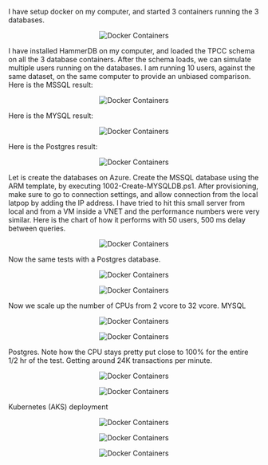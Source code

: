 I have setup docker on my computer, and started 3 containers running the 3 databases. 
<p align="center">
  <img src="images/Docker_Running_DB_Containers.PNG" title="Docker Containers">
</p>
I have installed HammerDB on my computer, and loaded the TPCC schema on all the 3 database containers. After the schema loads, we can simulate multiple users running on the databases. I am running 10 users, against the same dataset, on the same computer to provide an unbiased comparison. 
Here is the MSSQL result:
<p align="center">
  <img src="images/MSSQL_Docker_TPM.PNG" title="Docker Containers">
</p>
Here is the MYSQL result:
<p align="center">
  <img src="images/MYSQL_Docker_TPM.PNG" title="Docker Containers">
</p>
Here is the Postgres result:
<p align="center">
  <img src="images/Postgres_Docker_TPM.PNG" title="Docker Containers">
</p>
Let is create the databases on Azure. Create the MSSQL database using the ARM template, by executing 1002-Create-MYSQLDB.ps1. After provisioning, make sure to go to connection settings, and allow connection from the local latpop by adding the IP address. I have tried to hit this small server from local and from a VM inside a VNET and the performance numbers were very similar. Here is the chart of how it performs with 50 users, 500 ms delay between queries. 
<p align="center">
  <img src="images/MYSQL_Azure_DB_From_Local.PNG" title="Docker Containers">
</p>
Now the same tests with a Postgres database.
<p align="center">
  <img src="images/Postgres_Azure_DB_From_AzureVM.PNG" title="Docker Containers">
</p>
<p align="center">
  <img src="images/Postgres_Monitor_Graph_2vcpu.PNG" title="Docker Containers">
</p>

Now we scale up the number of CPUs from 2 vcore to 32 vcore.
MYSQL
<p align="center">
  <img src="images/MYSQL_Azure_DB_From_Local_32vcpu.PNG" title="Docker Containers">
</p>
<p align="center">
  <img src="images/MYSQL_Monitor_Graph_32vcpu.PNG" title="Docker Containers">
</p>
Postgres. Note how the CPU stays pretty put close to 100% for the entire 1/2 hr of the test. 
Getting around 24K transactions per minute. 
<p align="center">
  <img src="images/Postgres_Azure_DB_From_Local_32vcore.PNG" title="Docker Containers">
</p>
<p align="center">
  <img src="images/Postgres_Monitor_Graph_32vcpu.PNG" title="Docker Containers">
</p>
Kubernetes (AKS) deployment  
<p align="center">
  <img src="images/AKS_cluster_postgres_deployment.png" title="Docker Containers">
</p>
<p align="center">
  <img src="images/AKS_cluster_postgres_pv.png" title="Docker Containers">
</p>
<p align="center">
  <img src="images/AKS_cluster_postgres_Loadtest.PNG" title="Docker Containers">
</p>

